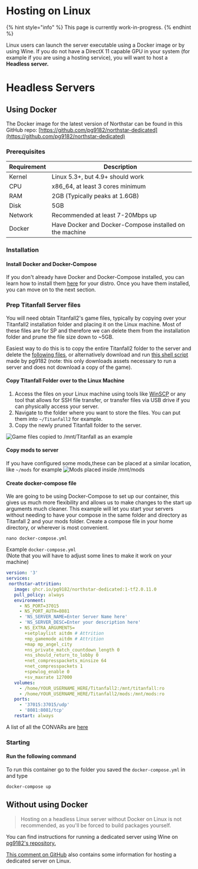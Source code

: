 # Hosting on Linux

{% hint style="info" %}
This page is currently work-in-progress.
{% endhint %}

Linux users can launch the server executable using a Docker image or by using Wine.
If you do not have a DirectX 11 capable GPU in your system (for example if you are using a hosting service), you will want to host a **Headless server.**

# <a name="Headless_Servers">Headless Servers</a>

## Using Docker

The Docker image for the latest version of Northstar can be found in this GitHub repo: [https://github.com/pg9182/northstar-dedicated](https://github.com/pg9182/northstar-dedicated)

### Prerequisites

| Requirement | Description                                             |
| ----------- | ------------------------------------------------------- |
| Kernel      | Linux 5.3+, but 4.9+ should work                        |
| CPU         | x86\_64, at least 3 cores minimum                       |
| RAM         | 2GB (Typically peaks at 1.6GB)                          |
| Disk        | 5GB                                                     |
| Network     | Recommended at least 7-20Mbps up                        |
| Docker      | Have Docker and Docker-Compose installed on the machine |

### Installation

#### Install Docker and Docker-Compose

If you don't already have Docker and Docker-Compose installed, you can learn how to install them [here](https://docs.docker.com/engine/install/) for your distro. Once you have them installed, you can move on to the next section.

### Prep Titanfall Server files

You will need obtain Titanfall2's game files, typically by copying over your Titanfall2 installation folder and placing it on the Linux machine. Most of these files are for SP and therefore we can delete them from the installation folder and prune the file size down to \~5GB.

Easiest way to do this is to copy the entire Titanfall2 folder to the server and delete the [following files](https://github.com/pg9182/northstar-dedicated#reducing-the-size-), or alternatively download and run [this shell script](https://gist.github.com/pg9182/9a962adbfc27e93237cd14e4523c9da8) made by pg9182 (note: this only downloads assets necessary to run a server and does not download a copy of the game).

#### Copy Titanfall Folder over to the Linux Machine

1. Access the files on your Linux machine using tools like [WinSCP](https://winscp.net/eng/download.php) or any tool that allows for SSH file transfer, or transfer files via USB drive if you can physically access your server.
2. Navigate to the folder where you want to store the files. You can put them into `~/Titanfall2` for example.
3. Copy the newly pruned Titanfall folder to the server.

![Game files copied to `/mnt/Titanfall` as an example](https://i.postimg.cc/15HbbzFr/image.png)

#### Copy mods to server

If you have configured some mods,these can be placed at a similar location, like `~/mods` for example
![Mods placed inside /mnt/mods](https://i.postimg.cc/tRD5jnrJ/image.png)

#### Create docker-compose file

We are going to be using Docker-Compose to set up our container, this gives us much more flexibility and allows us to make changes to the start up arguments much cleaner. This example will let you start your servers without needing to have your compose in the same folder and directory as Titanfall 2 and your mods folder. Create a compose file in your home directory, or wherever is most convenient.

```
nano docker-compose.yml
```

Example `docker-compose.yml` \
(Note that you will have to adjust some lines to make it work on your machine)

```yaml
version: '3'
services:
 northstar-attrition: 
   image: ghcr.io/pg9182/northstar-dedicated:1-tf2.0.11.0 
   pull_policy: always 
   environment:
     - NS_PORT=37015
     - NS_PORT_AUTH=8081
     - 'NS_SERVER_NAME=Enter Server Name here'
     - 'NS_SERVER_DESC=Enter your description here'
     - NS_EXTRA_ARGUMENTS=
       +setplaylist aitdm # Attrition
       +mp_gamemode aitdm # Attrition
       +map mp_angel_city
       +ns_private_match_countdown_length 0
       +ns_should_return_to_lobby 0
       +net_compresspackets_minsize 64
       +net_compresspackets 1
       +spewlog_enable 0
       +sv_maxrate 127000
   volumes:
     - /home/YOUR_USERNAME_HERE/Titanfall2:/mnt/titanfall:ro
     - /home/YOUR_USERNAME_HERE/Titanfall2/mods:/mnt/mods:ro
   ports:
     - '37015:37015/udp'
     - '8081:8081/tcp'
   restart: always
```

A list of all the CONVARs are [here](../../hosting-a-server-with-northstar/dedicated-server#convars)

### Starting

#### Run the following command

To run this container go to the folder you saved the `docker-compose.yml` in and type

```
docker-compose up
```


## Without using Docker

> Hosting on a headless Linux server without Docker on Linux is not recommended, as you'll be forced to build packages yourself.

You can find instructions for running a dedicated server using Wine on [pg9182's repository.](https://github.com/pg9182/northstar-dedicated#running-with-wine)

[This comment on GitHub](https://github.com/R2Northstar/Northstar/issues/49#issuecomment-1001094694) also contains some information for hosting a dedicated server on Linux.
